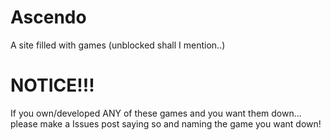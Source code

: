 # Ascendo
A site filled with games (unblocked shall I mention..)

# NOTICE!!!
If you own/developed ANY of these games and you want them down... please make a Issues post saying so and naming the game you want down!


